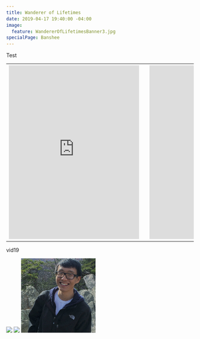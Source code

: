 ```yaml
---
title: Wanderer of Lifetimes
date: 2019-04-17 19:40:00 -04:00
image:
  feature: WandererOfLifetimesBanner3.jpg
specialPage: Banshee
---
```


Test
<table style="undefined;table-layout: fixed; width: 100%">
<colgroup>
<col style="width: 47.5%">
<col style="width: 5%">
<col style="width: 47.5%">
</colgroup>
  <tr>
    <th class="tg-0lax" >
      <iframe width="350" height="467" src="https://www.youtube.com/embed/y0fiBdyK-Uk?rel=0" frameborder="0" allow="accelerometer; autoplay; encrypted-media; gyroscope; picture-in-picture" allowfullscreen></iframe>
    </th>
    <th class="tg-0lax"></th>
    <th class="tg-0lax" >
      <iframe width="350" height="467" src="https://www.youtube.com/embed/y0fiBdyK-Uk?rel=0" frameborder="0" allow="accelerometer; autoplay; encrypted-media; gyroscope; picture-in-picture" allowfullscreen></iframe>
    </th>
  </tr>
</table>

vid19


<div>
    <a href="https://www.w3schools.com/w3css/img_lights.jpg" data-lightbox="lifetimes_gallery" data-title="test img 1 title"><img src="https://cloudfour.com/examples/img-currentsrc/images/kitten-small.png"></a>
    <a href="https://helpx.adobe.com/content/dam/help/en/stock/how-to/visual-reverse-image-search/_jcr_content/main-pars/image/visual-reverse-image-search-v2_1000x560.jpg" data-lightbox="lifetimes_gallery"><img src="https://tinypng.com/images/example-shrunk.png"></a>
    <a href="/images/bio-photo.jpg" data-lightbox="lifetimes_gallery"><img src="/images/bio-photo.jpg"></a>
</div>